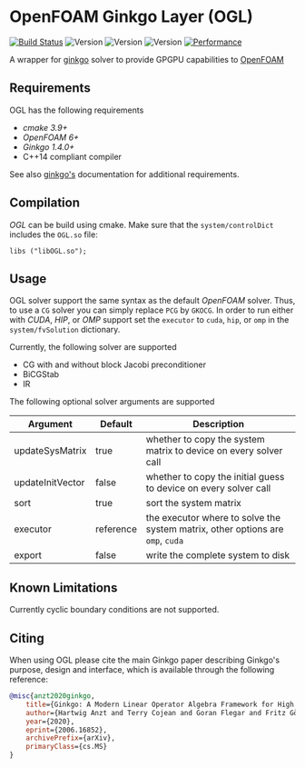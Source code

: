 # OpenFOAM Ginkgo Layer (OGL)
[![Build Status](https://travis-ci.com/hpsim/OGL.svg?branch=dev)](https://travis-ci.com/hpsim/OGL)
![Version](https://img.shields.io/badge/version-OpenFOAM--6-blue)
![Version](https://img.shields.io/badge/version-OpenFOAM--7-blue)
![Version](https://img.shields.io/badge/version-OpenFOAM--8-blue)
[![Performance](https://img.shields.io/badge/Performance-Data-brightgreen)](https://github.com/greole/OGL_DATA)

A wrapper for [ginkgo](https://github.com/ginkgo-project/ginkgo) solver to provide GPGPU capabilities to [OpenFOAM](https://openfoam.org/)

## Requirements

OGL has the following requirements

*   _cmake 3.9+_
*   _OpenFOAM 6+_
*   _Ginkgo 1.4.0+_
*   C++14 compliant compiler

See also [ginkgo's](https://github.com/ginkgo-project/ginkgo) documentation for additional requirements.

## Compilation

*OGL* can be build using cmake. Make sure that
the `system/controlDict` includes the `OGL.so` file:

    libs ("libOGL.so");

## Usage

OGL solver support the same syntax as the default *OpenFOAM* solver. Thus, to use a `CG` solver you can simply replace `PCG` by `GKOCG`. In order to run either with *CUDA*, *HIP*, or *OMP* support set the `executor` to `cuda`, `hip`, or `omp` in the  `system/fvSolution` dictionary.

Currently, the following solver are supported

* CG with and without block Jacobi preconditioner
* BiCGStab
* IR

The following optional solver arguments are supported

Argument | Default | Description
------------ | ------------- | -------------
updateSysMatrix | true | whether to copy the system matrix to device on every solver call
updateInitVector | false |whether to copy the initial guess to device on every solver call
sort | true | sort the system matrix
executor | reference | the executor where to solve the system matrix, other options are `omp`, `cuda`
export | false | write the complete system to disk

## Known Limitations

Currently cyclic boundary conditions are not supported.

## Citing

When using OGL please cite the main Ginkgo paper describing Ginkgo's purpose, design and interface, which is
available through the following reference:

``` bibtex
@misc{anzt2020ginkgo,
    title={Ginkgo: A Modern Linear Operator Algebra Framework for High Performance Computing},
    author={Hartwig Anzt and Terry Cojean and Goran Flegar and Fritz Göbel and Thomas Grützmacher and Pratik Nayak and Tobias Ribizel and Yuhsiang Mike Tsai and Enrique S. Quintana-Ortí},
    year={2020},
    eprint={2006.16852},
    archivePrefix={arXiv},
    primaryClass={cs.MS}
}
```

